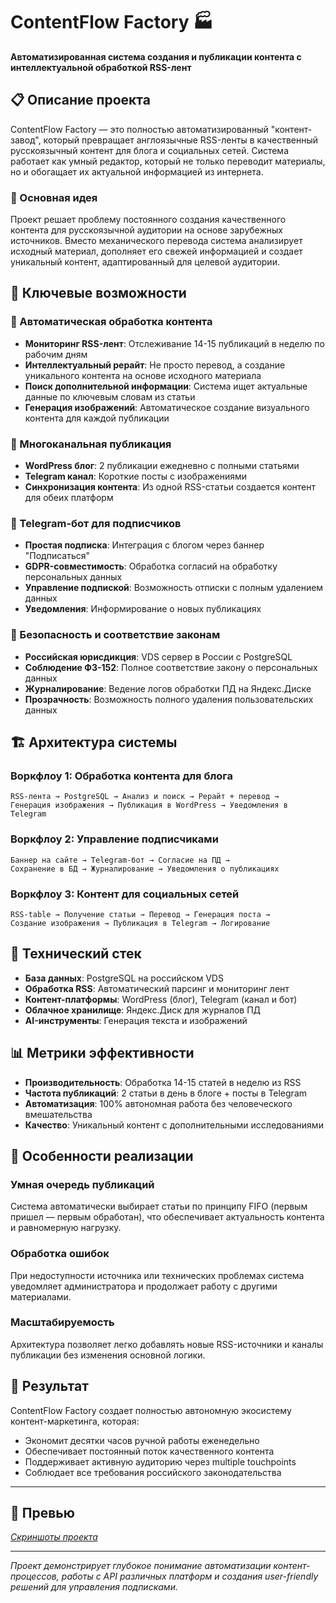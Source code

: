 # ContentFlow Factory 🏭

**Автоматизированная система создания и публикации контента с интеллектуальной обработкой RSS-лент**

## 📋 Описание проекта

ContentFlow Factory — это полностью автоматизированный "контент-завод", который превращает англоязычные RSS-ленты в качественный русскоязычный контент для блога и социальных сетей. Система работает как умный редактор, который не только переводит материалы, но и обогащает их актуальной информацией из интернета.

### 🎯 Основная идея

Проект решает проблему постоянного создания качественного контента для русскоязычной аудитории на основе зарубежных источников. Вместо механического перевода система анализирует исходный материал, дополняет его свежей информацией и создает уникальный контент, адаптированный для целевой аудитории.

## 🚀 Ключевые возможности

### 📰 Автоматическая обработка контента
- **Мониторинг RSS-лент**: Отслеживание 14-15 публикаций в неделю по рабочим дням
- **Интеллектуальный рерайт**: Не просто перевод, а создание уникального контента на основе исходного материала
- **Поиск дополнительной информации**: Система ищет актуальные данные по ключевым словам из статьи
- **Генерация изображений**: Автоматическое создание визуального контента для каждой публикации

### 📱 Многоканальная публикация
- **WordPress блог**: 2 публикации ежедневно с полными статьями
- **Telegram канал**: Короткие посты с изображениями
- **Синхронизация контента**: Из одной RSS-статьи создается контент для обеих платформ

### 🤖 Telegram-бот для подписчиков
- **Простая подписка**: Интеграция с блогом через баннер "Подписаться"
- **GDPR-совместимость**: Обработка согласий на обработку персональных данных
- **Управление подпиской**: Возможность отписки с полным удалением данных
- **Уведомления**: Информирование о новых публикациях

### 🔐 Безопасность и соответствие законам
- **Российская юрисдикция**: VDS сервер в России с PostgreSQL
- **Соблюдение ФЗ-152**: Полное соответствие закону о персональных данных
- **Журналирование**: Ведение логов обработки ПД на Яндекс.Диске
- **Прозрачность**: Возможность полного удаления пользовательских данных

## 🏗️ Архитектура системы

### Воркфлоу 1: Обработка контента для блога
```
RSS-лента → PostgreSQL → Анализ и поиск → Рерайт + перевод → 
Генерация изображения → Публикация в WordPress → Уведомления в Telegram
```

### Воркфлоу 2: Управление подписчиками
```
Баннер на сайте → Telegram-бот → Согласие на ПД → 
Сохранение в БД → Журналирование → Уведомления о публикациях
```

### Воркфлоу 3: Контент для социальных сетей
```
RSS-table → Получение статьи → Перевод → Генерация поста → 
Создание изображения → Публикация в Telegram → Логирование
```

## 💾 Технический стек

- **База данных**: PostgreSQL на российском VDS
- **Обработка RSS**: Автоматический парсинг и мониторинг лент
- **Контент-платформы**: WordPress (блог), Telegram (канал и бот)
- **Облачное хранилище**: Яндекс.Диск для журналов ПД
- **AI-инструменты**: Генерация текста и изображений

## 📊 Метрики эффективности

- **Производительность**: Обработка 14-15 статей в неделю из RSS
- **Частота публикаций**: 2 статьи в день в блоге + посты в Telegram
- **Автоматизация**: 100% автономная работа без человеческого вмешательства
- **Качество**: Уникальный контент с дополнительными исследованиями

## 🔧 Особенности реализации

### Умная очередь публикаций
Система автоматически выбирает статьи по принципу FIFO (первым пришел — первым обработан), что обеспечивает актуальность контента и равномерную нагрузку.

### Обработка ошибок
При недоступности источника или технических проблемах система уведомляет администратора и продолжает работу с другими материалами.

### Масштабируемость
Архитектура позволяет легко добавлять новые RSS-источники и каналы публикации без изменения основной логики.

## 🎯 Результат

ContentFlow Factory создает полностью автономную экосистему контент-маркетинга, которая:
- Экономит десятки часов ручной работы еженедельно
- Обеспечивает постоянный поток качественного контента
- Поддерживает активную аудиторию через multiple touchpoints
- Соблюдает все требования российского законодательства

---

## 📸 Превью

_[Скриншоты проекта](img/README.md)_

---

*Проект демонстрирует глубокое понимание автоматизации контент-процессов, работы с API различных платформ и создания user-friendly решений для управления подписками.*
